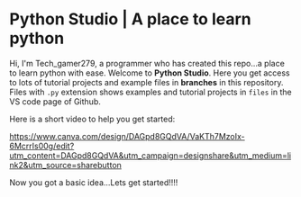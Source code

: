 # Python Studio | A place to learn python

Hi, I'm Tech_gamer279, a programmer who has created this repo...a place to learn python with ease. Welcome to **Python Studio**. Here you get access to lots of tutorial projects and example files in **branches** in this repository. Files with `.py` extension shows examples and tutorial projects in `files` in the VS code page of Github.

Here is a short video to help you get started:

https://www.canva.com/design/DAGpd8GQdVA/VaKTh7MzoIx-6McrrIs00g/edit?utm_content=DAGpd8GQdVA&utm_campaign=designshare&utm_medium=link2&utm_source=sharebutton

Now you got a basic idea...Lets get started!!!!
